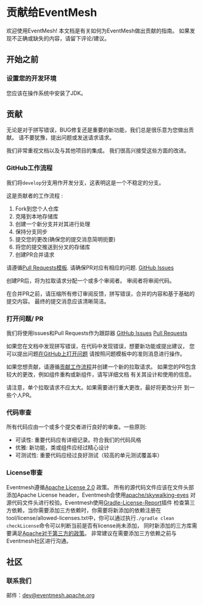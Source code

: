 # 贡献给EventMesh

欢迎使用EventMesh! 本文档是有关如何为EventMesh做出贡献的指南。 如果发现不正确或缺失的内容，请留下评论/建议。

## 开始之前

### 设置您的开发环境

您应该在操作系统中安装了JDK。

## 贡献

无论是对于拼写错误，BUG修复还是重要的新功能，我们总是很乐意为您做出贡献。 请不要犹豫，提出问题或发送请求请求。

我们非常重视文档以及与其他项目的集成。 我们很高兴接受这些方面的改进。

### GitHub工作流程

我们将`develop`分支用作开发分支，这表明这是一个不稳定的分支。

这是贡献者的工作流程 :

1. Fork到您个人仓库
2. 克隆到本地存储库
3. 创建一个新分支并对其进行处理
4. 保持分支同步
5. 提交您的更改(确保您的提交消息简明扼要)
6. 将您的提交推送到分叉的存储库
7. 创建PR合并请求

请遵循[Pull Requests模板](./.github/PULL_REQUEST_TEMPLATE.md).
请确保PR对应有相应的问题. [GitHub Issues](https://github.com/apache/incubator-eventmesh/issues)

创建PR后，将为拉取请求分配一个或多个审阅者。 审阅者将审阅代码。

在合并PR之前，请压缩所有修订审阅反馈，拼写错误，合并的内容和基于基础的提交内容。 最终的提交消息应该清晰简洁。

### 打开问题/ PR

我们将使用Issues和Pull Requests作为跟踪器
[GitHub Issues](https://github.com/apache/incubator-eventmesh/issues)
[Pull Requests](https://github.com/apache/incubator-eventmesh/pulls)

如果您在文档中发现拼写错误，在代码中发现错误，想要新功能或提出建议， 您可以提出问题[在GitHub上打开问题](https://github.com/apache/incubator-eventmesh/issues/new)
请按照问题模板中的准则消息进行操作。

如果您想贡献，请遵循[贡献工作流程](#github-workflow)并创建一个新的拉取请求。 如果您的PR包含较大的更改，例如组件重构或新组件，请写详细文档 有关其设计和使用的信息。

请注意，单个拉取请求不应太大。如果需要进行重大更改，最好将更改分开 到一些个人PR。

### 代码审查

所有代码应由一个或多个提交者进行良好的审查。一些原则:

- 可读性: 重要代码应有详细记录。符合我们的代码风格
- 优雅: 新功能，类或组件应经过精心设计
- 可测试性: 重要代码应经过良好测试（较高的单元测试覆盖率）

### License审查

Eventmesh遵循[Apache License 2.0](http://www.apache.org/licenses/LICENSE-2.0.html) 政策。 
所有的源代码文件应该在文件头部添加Apache License header，Eventmesh会使用[apache/skywalking-eyes](https://github.com/apache/skywalking-eyes)
对源代码文件头进行校验。Eventmesh使用[Gradle-License-Report](https://github.com/jk1/Gradle-License-Report)插件
检查第三方依赖，当你需要添加三方依赖时，你需要将新添加的依赖注册在tool/license/allowed-licenses.txt中，你可以通过执行`./gradle clean checkLicense`命令可以判断当前是否有license尚未添加，
同时新添加的三方库需要满足[Apache对于第三方的政策](https://apache.org/legal/resolved.html)。
非常建议在需要添加三方依赖之前与Eventmesh社区进行沟通。

## 社区

### 联系我们

邮件：dev@eventmesh.apache.org
